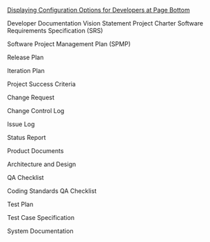 [Displaying Configuration Options for Developers at Page Bottom](https://github.com/hmislk/hmis/wiki/Displaying-Configuration-Options-for-Developers-at-Page-Bottom)

Developer Documentation
Vision Statement
Project Charter
Software Requirements Specification (SRS)

Software Project Management Plan (SPMP)

Release Plan

Iteration Plan

Project Success Criteria

Change Request

Change Control Log

Issue Log

Status Report


Product Documents

Architecture and Design


QA Checklist

Coding Standards
QA Checklist

Test Plan

Test Case Specification

System Documentation


